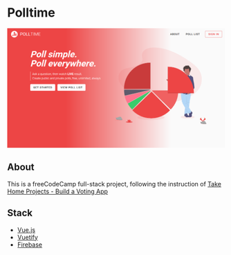 # Polltime

![Preview screenshot](preview.png?raw=true)

## About

This is a freeCodeCamp full-stack project, following the instruction of [Take Home Projects - Build a Voting App](https://www.freecodecamp.org/learn/coding-interview-prep/take-home-projects/build-a-voting-app/)

## Stack

- [Vue.js](https://vuejs.org/)
- [Vuetify](https://vuetifyjs.com/)
- [Firebase](https://firebase.google.com/)

